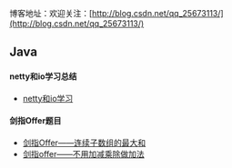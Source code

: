 博客地址：欢迎关注：[http://blog.csdn.net/qq_25673113/](http://blog.csdn.net/qq_25673113/)


## Java

#### netty和io学习总结
- [netty和io学习](https://github.com/lkj41110/netty_dome)

#### 剑指Offer题目
- [剑指Offer——连续子数组的最大和](http://blog.csdn.net/qq_25673113/article/details/56010250)
- [剑指offer——不用加减乘除做加法](http://blog.csdn.net/qq_25673113/article/details/55827677)
